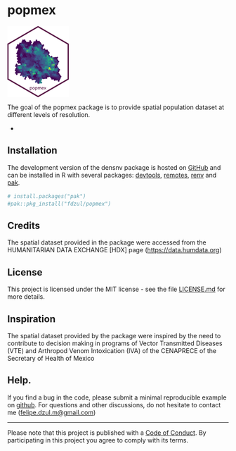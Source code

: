 
<!-- README.md is generated from README.Rmd. Please edit that file -->

# popmex

<!-- badges: start -->
<!-- badges: end -->

<img align="center" src="man/figures/logo.png" alt="logo" width="140">

The goal of the popmex package is to provide spatial population dataset
at different levels of resolution.

- 

## Installation

The development version of the densnv package is hosted on
[GitHub](https://github.com/) and can be installed in R with several
packages: [devtools](https://devtools.r-lib.org),
[remotes](https://remotes.r-lib.org),
[renv](https://rstudio.github.io/renv/articles/renv.html) and
[pak](https://pak.%20r-lib.org).

``` r
# install.packages("pak")
#pak::pkg_install("fdzul/popmex")
```

## Credits

The spatial dataset provided in the package were accessed from the
HUMANITARIAN DATA EXCHANGE \[HDX\] page (<https://data.humdata.org>)

## License

This project is licensed under the MIT license - see the file
[LICENSE.md](LICENSE.md) for more details.

## Inspiration

The spatial dataset provided by the package were inspired by the need to
contribute to decision making in programs of Vector Transmitted Diseases
(VTE) and Arthropod Venom Intoxication (IVA) of the CENAPRECE of the
Secretary of Health of Mexico

## Help.

If you find a bug in the code, please submit a minimal reproducible
example on [github](https://github.com/fdzul/popmex/issues). For
questions and other discussions, do not hesitate to contact me
(<felipe.dzul.m@gmail.com>)

------------------------------------------------------------------------

Please note that this project is published with a [Code of
Conduct](https://dplyr.tidyverse.org/CODE_OF_CONDUCT). By participating
in this project you agree to comply with its terms.
